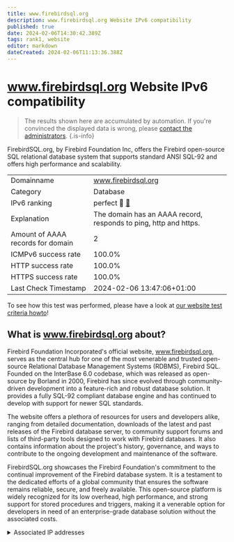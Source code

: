 ```yaml
---
title: www.firebirdsql.org
description: www.firebirdsql.org Website IPv6 compatibility
published: true
date: 2024-02-06T14:30:42.389Z
tags: rank1, website
editor: markdown
dateCreated: 2024-02-06T11:13:36.388Z
---
```


# www.firebirdsql.org Website IPv6 compatibility

> The results shown here are accumulated by automation. If you're convinced the displayed data is wrong, please [contact the administrators](/howto/chat). 
{.is-info}

FirebirdSQL.org, by Firebird Foundation Inc, offers the Firebird open-source SQL relational database system that supports standard ANSI SQL-92 and offers high performance and scalability.


|   |   |
| - | - |
| Domainname | www.firebirdsql.org
| Category | Database |
| IPv6 ranking | perfect :1st_place_medal: [🔗](/howto/ranking) |
| Explanation | The domain has an AAAA record, responds to ping, http and https. |
| Amount of AAAA records for domain | 2 |
| ICMPv6 success rate | 100.0%|
| HTTP success rate | 100.0% |
| HTTPS success rate | 100.0% |
| Last Check Timestamp | 2024-02-06 13:47:06+01:00 |

To see how this test was performed, please have a look at [our website test criteria howto](/howto/testcriteria/website)!


## What is www.firebirdsql.org about?
Firebird Foundation Incorporated's official website, www.firebirdsql.org, serves as the central hub for one of the most venerable and trusted open-source Relational Database Management Systems (RDBMS), Firebird SQL. Founded on the InterBase 6.0 codebase, which was released as open-source by Borland in 2000, Firebird has since evolved through community-driven development into a feature-rich and robust database solution. It provides a fully SQL-92 compliant database engine and has continued to develop with support for newer SQL standards.

The website offers a plethora of resources for users and developers alike, ranging from detailed documentation, downloads of the latest and past releases of the Firebird database server, to community support forums and lists of third-party tools designed to work with Firebird databases. It also contains information about the project's history, governance, and ways to contribute to the ongoing development and maintenance of the software.

FirebirdSQL.org showcases the Firebird Foundation's commitment to the continual improvement of the Firebird database system. It is a testament to the dedicated efforts of a global community that ensures the software remains reliable, secure, and freely available. This open-source platform is widely recognized for its low overhead, high performance, and strong support for stored procedures and triggers, making it a venerable option for developers in need of an enterprise-grade database solution without the associated costs.



<details>
<summary>Associated IP addresses</summary>

2606:4700:3031::6815:ada

2606:4700:3033::ac43:92cb

</details>
